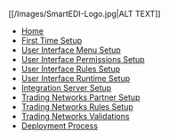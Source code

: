 [[/Images/SmartEDI-Logo.jpg|ALT TEXT]]
  * [Home](https://github.com/CloudGenSys/SmartEDI/wiki/Home)
  * [First Time Setup](https://github.com/CloudGenSys/SmartEDI/wiki/First-Time-Setup)
  * [User Interface Menu Setup](https://github.com/CloudGenSys/SmartEDI/wiki/User-Interface-Menu-Setup)
  * [User Interface Permissions Setup](https://github.com/CloudGenSys/SmartEDI/wiki/User-Interface-Permissions-Setup)
  * [User Interface Rules Setup](https://github.com/CloudGenSys/SmartEDI/wiki/User-Interface-Rules-Setup)
  * [User Interface Runtime Setup](https://github.com/CloudGenSys/SmartEDI/wiki/User-Interface-Runtime-Setup)
  * [Integration Server Setup](https://github.com/CloudGenSys/SmartEDI/wiki/Integration-Server-Setup)
  * [Trading Networks Partner Setup](https://github.com/CloudGenSys/SmartEDI/wiki/Trading-Networks-Partner-Setup)
  * [Trading Networks Rules Setup](https://github.com/CloudGenSys/SmartEDI/wiki/Trading-Networks-Rules-Setup)
  * [Trading Networks Validations](https://github.com/CloudGenSys/SmartEDI/wiki/Trading-Networks-Validations)
  * [Deployment Process](https://github.com/CloudGenSys/SmartEDI/wiki/Deployment-Process)


[//]: # (generated by https://www.npmjs.com/package/github-wiki-sidebar)
